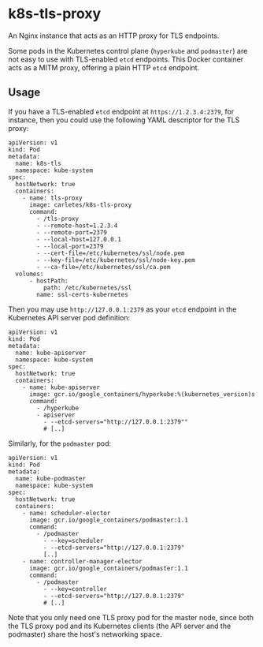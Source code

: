 # k8s-tls-proxy

An Nginx instance that acts as an HTTP proxy for TLS endpoints.

Some pods in the Kubernetes control plane (`hyperkube` and `podmaster`)
are not easy to use with TLS-enabled `etcd` endpoints. This Docker container
acts as a MITM proxy, offering a plain HTTP `etcd` endpoint.


## Usage

If you have a TLS-enabled `etcd` endpoint at `https://1.2.3.4:2379`,
for instance, then you could use the following YAML descriptor for the TLS
proxy:

    apiVersion: v1
	kind: Pod
    metadata:
      name: k8s-tls
      namespace: kube-system
    spec:
      hostNetwork: true
      containers:
        - name: tls-proxy
		  image: carletes/k8s-tls-proxy
		  command:
		    - /tls-proxy
			- --remote-host=1.2.3.4
			- --remote-port=2379
			- --local-host=127.0.0.1
			- --local-port=2379
			- --cert-file=/etc/kubernetes/ssl/node.pem
			- --key-file=/etc/kubernetes/ssl/node-key.pem
			- --ca-file=/etc/kubernetes/ssl/ca.pem
	  volumes:
          - hostPath:
              path: /etc/kubernetes/ssl
            name: ssl-certs-kubernetes


Then you may use `http://127.0.0.1:2379` as your `etcd` endpoint in the
Kubernetes API server pod definition:

    apiVersion: v1
	kind: Pod
    metadata:
      name: kube-apiserver
      namespace: kube-system
    spec:
      hostNetwork: true
      containers:
        - name: kube-apiserver
          image: gcr.io/google_containers/hyperkube:%(kubernetes_version)s
          command:
            - /hyperkube
            - apiserver
              - --etcd-servers="http://127.0.0.1:2379""
			  # [..]

Similarly, for the `podmaster` pod:

	apiVersion: v1
    kind: Pod
    metadata:
      name: kube-podmaster
      namespace: kube-system
    spec:
      hostNetwork: true
      containers:
        - name: scheduler-elector
          image: gcr.io/google_containers/podmaster:1.1
          command:
            - /podmaster
              - --key=scheduler
			  - --etcd-servers="http://127.0.0.1:2379"
			  [..]
	    - name: controller-manager-elector
          image: gcr.io/google_containers/podmaster:1.1
          command:
            - /podmaster
              - --key=controller
              - --etcd-servers="http://127.0.0.1:2379"
			  # [..]

Note that you only need one TLS proxy pod for the master node, since both the
TLS proxy pod and its Kubernetes clients (the API server and the podmaster)
share the host's networking space.
